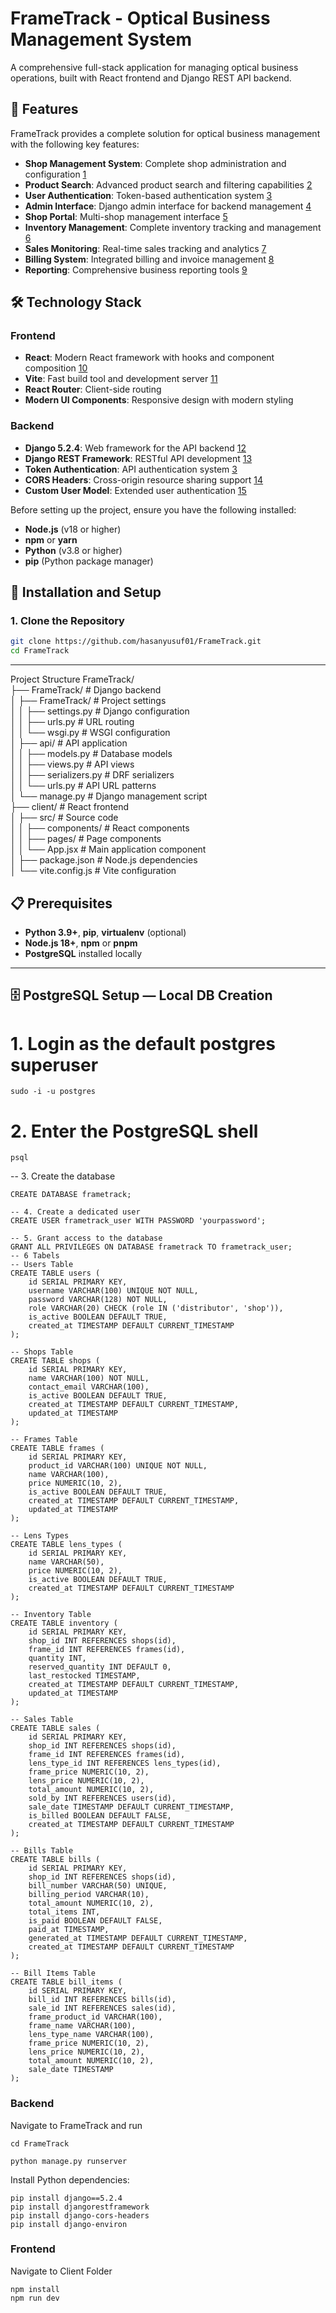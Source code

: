 # FrameTrack - Optical Business Management System  
  
A comprehensive full-stack application for managing optical business operations, built with React frontend and Django REST API backend.  
  
## 🚀 Features  
  
FrameTrack provides a complete solution for optical business management with the following key features:  
  
- **Shop Management System**: Complete shop administration and configuration [1](#1-0)   
- **Product Search**: Advanced product search and filtering capabilities [2](#1-1)   
- **User Authentication**: Token-based authentication system [3](#1-2)   
- **Admin Interface**: Django admin interface for backend management [4](#1-3)   
- **Shop Portal**: Multi-shop management interface [5](#1-4)   
- **Inventory Management**: Complete inventory tracking and management [6](#1-5)   
- **Sales Monitoring**: Real-time sales tracking and analytics [7](#1-6)   
- **Billing System**: Integrated billing and invoice management [8](#1-7)   
- **Reporting**: Comprehensive business reporting tools [9](#1-8)   
  
## 🛠️ Technology Stack  
  
### Frontend  
- **React**: Modern React framework with hooks and component composition [10](#1-9)   
- **Vite**: Fast build tool and development server [11](#1-10)   
- **React Router**: Client-side routing  
- **Modern UI Components**: Responsive design with modern styling  
  
### Backend  
- **Django 5.2.4**: Web framework for the API backend [12](#1-11)   
- **Django REST Framework**: RESTful API development [13](#1-12)   
- **Token Authentication**: API authentication system [3](#1-2)   
- **CORS Headers**: Cross-origin resource sharing support [14](#1-13)   
- **Custom User Model**: Extended user authentication [15](#1-14)   
  
  
Before setting up the project, ensure you have the following installed:  
  
- **Node.js** (v18 or higher)  
- **npm** or **yarn**  
- **Python** (v3.8 or higher)  
- **pip** (Python package manager)  
  
## 🚀 Installation and Setup  
  
### 1. Clone the Repository  
  
```bash  
git clone https://github.com/hasanyusuf01/FrameTrack.git  
cd FrameTrack
```
---

Project Structure
FrameTrack/  
├── FrameTrack/                 # Django backend  
│   ├── FrameTrack/            # Project settings  
│   │   ├── settings.py        # Django configuration  
│   │   ├── urls.py           # URL routing  
│   │   └── wsgi.py           # WSGI configuration  
│   ├── api/                   # API application  
│   │   ├── models.py         # Database models  
│   │   ├── views.py          # API views  
│   │   ├── serializers.py    # DRF serializers  
│   │   └── urls.py           # API URL patterns  
│   └── manage.py             # Django management script  
├── client/                    # React frontend  
│   ├── src/                  # Source code  
│   │   ├── components/       # React components  
│   │   ├── pages/           # Page components  
│   │   └── App.jsx          # Main application component  
│   ├── package.json         # Node.js dependencies  
│   └── vite.config.js       # Vite configuration  



## 📋 Prerequisites

- **Python 3.9+**, **pip**, **virtualenv** (optional)  
- **Node.js 18+**, **npm** or **pnpm**  
- **PostgreSQL** installed locally  

---

## 🗄️ PostgreSQL Setup — Local DB Creation

# 1. Login as the default postgres superuser
``` sudo -i -u postgres ```

# 2. Enter the PostgreSQL shell
```
psql

 ```
-- 3. Create the database
```
CREATE DATABASE frametrack;

-- 4. Create a dedicated user
CREATE USER frametrack_user WITH PASSWORD 'yourpassword';

-- 5. Grant access to the database
GRANT ALL PRIVILEGES ON DATABASE frametrack TO frametrack_user;
-- 6 Tabels
-- Users Table
CREATE TABLE users (
    id SERIAL PRIMARY KEY,
    username VARCHAR(100) UNIQUE NOT NULL,
    password VARCHAR(128) NOT NULL,
    role VARCHAR(20) CHECK (role IN ('distributor', 'shop')),
    is_active BOOLEAN DEFAULT TRUE,
    created_at TIMESTAMP DEFAULT CURRENT_TIMESTAMP
);

-- Shops Table
CREATE TABLE shops (
    id SERIAL PRIMARY KEY,
    name VARCHAR(100) NOT NULL,
    contact_email VARCHAR(100),
    is_active BOOLEAN DEFAULT TRUE,
    created_at TIMESTAMP DEFAULT CURRENT_TIMESTAMP,
    updated_at TIMESTAMP
);

-- Frames Table
CREATE TABLE frames (
    id SERIAL PRIMARY KEY,
    product_id VARCHAR(100) UNIQUE NOT NULL,
    name VARCHAR(100),
    price NUMERIC(10, 2),
    is_active BOOLEAN DEFAULT TRUE,
    created_at TIMESTAMP DEFAULT CURRENT_TIMESTAMP,
    updated_at TIMESTAMP
);

-- Lens Types
CREATE TABLE lens_types (
    id SERIAL PRIMARY KEY,
    name VARCHAR(50),
    price NUMERIC(10, 2),
    is_active BOOLEAN DEFAULT TRUE,
    created_at TIMESTAMP DEFAULT CURRENT_TIMESTAMP
);

-- Inventory Table
CREATE TABLE inventory (
    id SERIAL PRIMARY KEY,
    shop_id INT REFERENCES shops(id),
    frame_id INT REFERENCES frames(id),
    quantity INT,
    reserved_quantity INT DEFAULT 0,
    last_restocked TIMESTAMP,
    created_at TIMESTAMP DEFAULT CURRENT_TIMESTAMP,
    updated_at TIMESTAMP
);

-- Sales Table
CREATE TABLE sales (
    id SERIAL PRIMARY KEY,
    shop_id INT REFERENCES shops(id),
    frame_id INT REFERENCES frames(id),
    lens_type_id INT REFERENCES lens_types(id),
    frame_price NUMERIC(10, 2),
    lens_price NUMERIC(10, 2),
    total_amount NUMERIC(10, 2),
    sold_by INT REFERENCES users(id),
    sale_date TIMESTAMP DEFAULT CURRENT_TIMESTAMP,
    is_billed BOOLEAN DEFAULT FALSE,
    created_at TIMESTAMP DEFAULT CURRENT_TIMESTAMP
);

-- Bills Table
CREATE TABLE bills (
    id SERIAL PRIMARY KEY,
    shop_id INT REFERENCES shops(id),
    bill_number VARCHAR(50) UNIQUE,
    billing_period VARCHAR(10),
    total_amount NUMERIC(10, 2),
    total_items INT,
    is_paid BOOLEAN DEFAULT FALSE,
    paid_at TIMESTAMP,
    generated_at TIMESTAMP DEFAULT CURRENT_TIMESTAMP,
    created_at TIMESTAMP DEFAULT CURRENT_TIMESTAMP
);

-- Bill Items Table
CREATE TABLE bill_items (
    id SERIAL PRIMARY KEY,
    bill_id INT REFERENCES bills(id),
    sale_id INT REFERENCES sales(id),
    frame_product_id VARCHAR(100),
    frame_name VARCHAR(100),
    lens_type_name VARCHAR(100),
    frame_price NUMERIC(10, 2),
    lens_price NUMERIC(10, 2),
    total_amount NUMERIC(10, 2),
    sale_date TIMESTAMP
);
```


### Backend
Navigate to FrameTrack and run

```
cd FrameTrack
 
python manage.py runserver
 ```
Install Python dependencies:
```
pip install django==5.2.4  
pip install djangorestframework  
pip install django-cors-headers  
pip install django-environ
```

### Frontend
Navigate to Client Folder 
```
npm install
npm run dev
```

